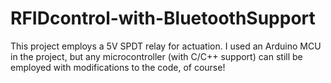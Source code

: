 # RFIDcontrol-with-BluetoothSupport
This project employs a 5V SPDT relay for actuation. I used an Arduino MCU in the project, but any microcontroller (with C/C++ support) can still be employed with modifications to the code, of course!
